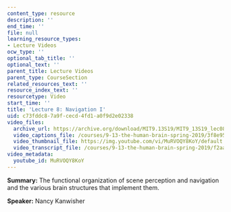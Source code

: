 ```yaml
---
content_type: resource
description: ''
end_time: ''
file: null
learning_resource_types:
- Lecture Videos
ocw_type: ''
optional_tab_title: ''
optional_text: ''
parent_title: Lecture Videos
parent_type: CourseSection
related_resources_text: ''
resource_index_text: ''
resourcetype: Video
start_time: ''
title: 'Lecture 8: Navigation I'
uid: c73fddc8-7a9f-cecd-4fd1-a0f9d2e02338
video_files:
  archive_url: https://archive.org/download/MIT9.13S19/MIT9_13S19_lec08_300k.mp4
  video_captions_file: /courses/9-13-the-human-brain-spring-2019/3f8e95d611fb50fe940aa3127cf785bf_MuRVOQY8KoY.vtt
  video_thumbnail_file: https://img.youtube.com/vi/MuRVOQY8KoY/default.jpg
  video_transcript_file: /courses/9-13-the-human-brain-spring-2019/f2aa0f31a6a121dea419788a8d7c26a0_MuRVOQY8KoY.pdf
video_metadata:
  youtube_id: MuRVOQY8KoY
---
```


**Summary:** The functional organization of scene perception and navigation and the various brain structures that implement them.

**Speaker:** Nancy Kanwisher



